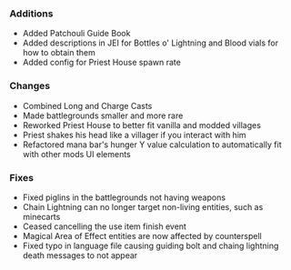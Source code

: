 ### Additions
- Added Patchouli Guide Book
- Added descriptions in JEI for Bottles o' Lightning and Blood vials for how to obtain them
- Added config for Priest House spawn rate

### Changes
- Combined Long and Charge Casts
- Made battlegrounds smaller and more rare
- Reworked Priest House to better fit vanilla and modded villages
- Priest shakes his head like a villager if you interact with him
- Refactored mana bar's hunger Y value calculation to automatically fit with other mods UI elements

### Fixes
- Fixed piglins in the battlegrounds not having weapons
- Chain Lightning can no longer target non-living entities, such as minecarts
- Ceased cancelling the use item finish event
- Magical Area of Effect entities are now affected by counterspell
- Fixed typo in language file causing guiding bolt and chaing lightning death messages to not appear
